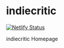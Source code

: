 # indiecritic

[![Netlify Status](https://api.netlify.com/api/v1/badges/1804a41b-3de6-4140-86ca-3dc0c1cbf8db/deploy-status)](https://app.netlify.com/sites/indiecritic/deploys)


indiecritic Homepage
